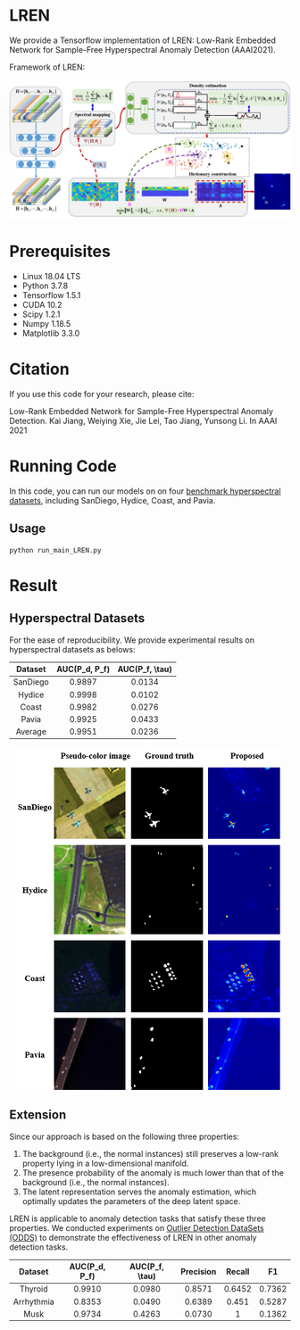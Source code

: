 # LREN
We provide a Tensorflow implementation of LREN: Low-Rank Embedded Network for Sample-Free Hyperspectral Anomaly Detection (AAAI2021).

Framework of LREN:

![Schematic Diagram](https://github.com/xdjiangkai/LREN/blob/main/schematic_diagram.png "Framework of LREN")



# Prerequisites

- Linux 18.04 LTS
- Python 3.7.8
- Tensorflow 1.5.1
- CUDA 10.2
- Scipy 1.2.1
- Numpy 1.18.5
- Matplotlib 3.3.0
# Citation
If you use this code for your research, please cite:

Low-Rank Embedded Network for Sample-Free Hyperspectral Anomaly Detection.
Kai Jiang, Weiying Xie, Jie Lei, Tao Jiang, Yunsong Li. In AAAI 2021

# Running Code
In this code, you can run our models on on four [benchmark hyperspectral datasets](http://xudongkang.weebly.com/data-sets.html), including SanDiego, Hydice, Coast, and Pavia.
## Usage

```shell
python run_main_LREN.py
```

# Result
## Hyperspectral Datasets
For the ease of reproducibility. We provide experimental results on hyperspectral datasets as belows:

|Dataset |AUC(P_d, P_f)  |AUC(P_f, \tau) |
|:-----: |:----------:   |:-----------:  |
|SanDiego|0.9897         |0.0134         |
|Hydice  |0.9998         |0.0102         |
|Coast   |0.9982         |0.0276         |
|Pavia   |0.9925         |0.0433         |
|Average |0.9951         |0.0236         |

![Detection_Results](https://github.com/xdjiangkai/LREN/blob/main/Result.png "Detection Results")

## Extension
Since our approach is based on the following three properties:
1. The background (i.e., the normal instances) still preserves a low-rank property lying in a low-dimensional manifold.
2. The presence probability of the anomaly is much lower than that of the background (i.e., the normal instances).
3. The latent representation serves the anomaly estimation, which optimally updates the parameters of the deep latent space.  

LREN is applicable to anomaly detection tasks that satisfy these three properties. We conducted experiments on [Outlier Detection DataSets (ODDS)](http://odds.cs.stonybrook.edu/#table1) to demonstrate the effectiveness of LREN in other anomaly detection tasks.

|Dataset   |AUC(P_d, P_f)  |AUC(P_f, \tau) |Precision|Recall   |F1       |
|:-----:   |:----------:   |:-----------:  |:-------:|:-------:|:-------:|
|Thyroid   |0.9910         |0.0980         |0.8571   |0.6452   |0.7362   |
|Arrhythmia|0.8353         |0.0490         |0.6389   |0.451    |0.5287   |
|Musk      |0.9734         |0.4263         |0.0730   |1        |0.1362   |

[comment]: <> (|KddCup99  |0.9951         |0.0236         ||||)
